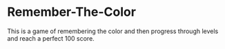 # Remember-The-Color
This is a game of remembering the color and then progress through levels and reach a perfect 100 score. 
